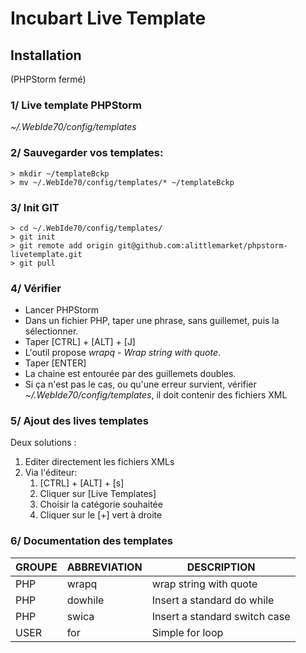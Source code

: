# Incubart Live Template

## Installation
(PHPStorm fermé)

### 1/ Live template PHPStorm
*~/.WebIde70/config/templates*


### 2/ Sauvegarder vos templates:
```Shell
> mkdir ~/templateBckp
> mv ~/.WebIde70/config/templates/* ~/templateBckp
```


### 3/ Init GIT
```Shell
> cd ~/.WebIde70/config/templates/
> git init
> git remote add origin git@github.com:alittlemarket/phpstorm-livetemplate.git
> git pull
```


### 4/ Vérifier
* Lancer PHPStorm
* Dans un fichier PHP, taper une phrase, sans guillemet, puis la sélectionner.
* Taper [CTRL] + [ALT] + [J]
* L'outil propose *wrapq* - *Wrap string with quote*.
* Taper [ENTER]
* La chaine est entourée par des guillemets doubles.
* Si ça n'est pas le cas, ou qu'une erreur survient, vérifier *~/.WebIde70/config/templates*, il doit contenir des fichiers XML

### 5/ Ajout des lives templates

Deux solutions :

1. Editer directement les fichiers XMLs
2. Via l'éditeur:
    1. [CTRL] + [ALT] + [s]
    2. Cliquer sur [Live Templates]
    3. Choisir la catégorie souhaitée
    4. Cliquer sur le [+] vert à droite

### 6/ Documentation des templates
  
  
GROUPE | ABBREVIATION | DESCRIPTION
--- | --- | ---
PHP | wrapq | wrap string with quote
PHP | dowhile | Insert a standard do while
PHP | swica | Insert a standard switch case
USER | for | Simple for loop






